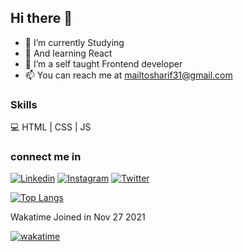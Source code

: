 ## Hi there 👋

- 🔭 I’m currently Studying
- 🌱 And learning React 
- 👀 I’m a self taught Frontend developer
- 📫 You can reach me at mailtosharif31@gmail.com
### Skills
💻 HTML | CSS | JS
### connect me in
[![Linkedin](https://img.icons8.com/color/34/linkedin-2--v1.png)](https://www.linkedin.com/in/khaja-sharif-46a236242/) [![Instagram](https://img.icons8.com/fluency/34/instagram-new.png)](https://www.instagram.com/kaja.sharif/) [![Twitter](https://img.icons8.com/color/34/twitter--v1.png)](https://twitter.com/Kajasharif38) 

[![Top Langs](https://github-readme-stats.vercel.app/api/top-langs/?username=sharif-22&layout=compact)](https://github.com/sharif-22/github-readme-stats)


Wakatime Joined in Nov 27 2021

[![wakatime](https://wakatime.com/badge/user/ffeef898-5578-4e67-8dc9-ab879e420daf.svg)](https://wakatime.com/@ffeef898-5578-4e67-8dc9-ab879e420daf)

